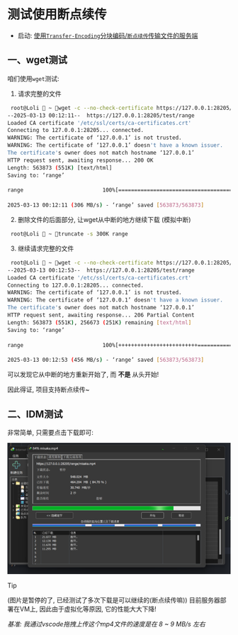 # 测试使用断点续传

- 启动: [使用`Transfer-Encoding`分块编码/`断点续传`传输文件的服务端](../examples/FileServer/FileServer.cpp)

## 一、wget测试

咱们使用`wget`测试:

1. 请求完整的文件

```sh
 root@Loli  ~ wget -c --no-check-certificate https://127.0.0.1:28205/test/range
--2025-03-13 00:12:11--  https://127.0.0.1:28205/test/range
Loaded CA certificate '/etc/ssl/certs/ca-certificates.crt'
Connecting to 127.0.0.1:28205... connected.
WARNING: The certificate of ‘127.0.0.1’ is not trusted.
WARNING: The certificate of ‘127.0.0.1’ doesn't have a known issuer.
The certificate's owner does not match hostname ‘127.0.0.1’
HTTP request sent, awaiting response... 200 OK
Length: 563873 (551K) [text/html]
Saving to: ‘range’

range                         100%[==============================================>] 550.66K  --.-KB/s    in 0.002s  

2025-03-13 00:12:11 (306 MB/s) - ‘range’ saved [563873/563873]
```

2. 删除文件的后面部分, 让wget从中断的地方继续下载 (模拟中断)

```sh
 root@Loli  ~ truncate -s 300K range
```

3. 继续请求完整的文件

```sh
 root@Loli  ~ wget -c --no-check-certificate https://127.0.0.1:28205/test/range
--2025-03-13 00:12:53--  https://127.0.0.1:28205/test/range
Loaded CA certificate '/etc/ssl/certs/ca-certificates.crt'
Connecting to 127.0.0.1:28205... connected.
WARNING: The certificate of ‘127.0.0.1’ is not trusted.
WARNING: The certificate of ‘127.0.0.1’ doesn't have a known issuer.
The certificate's owner does not match hostname ‘127.0.0.1’
HTTP request sent, awaiting response... 206 Partial Content
Length: 563873 (551K), 256673 (251K) remaining [text/html]
Saving to: ‘range’

range                         100%[+++++++++++++++++++++++++=====================>] 550.66K  --.-KB/s    in 0.001s  

2025-03-13 00:12:53 (456 MB/s) - ‘range’ saved [563873/563873]
```

可以发现它从中断的地方重新开始了, 而 **不是** 从头开始!

因此得证, 项目支持断点续传~

## 二、IDM测试

非常简单, 只需要点击下载即可:

![idm](./img/PixPin_2025-03-14_15-24-11.png)

> [!TIP]
> (图片是暂停的了, 已经测试了多次下载是可以继续的(断点续传嘛)) 目前服务器部署在VM上, 因此由于虚拟化等原因, 它的性能大大下降!
>
> *基准: 我通过vscode拖拽上传这个mp4文件的速度是在 8 ~ 9 MB/s 左右*
